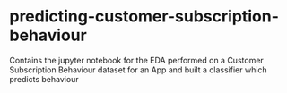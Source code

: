 # predicting-customer-subscription-behaviour
Contains the jupyter notebook for the EDA performed on a Customer Subscription Behaviour dataset for an App and built a classifier which predicts behaviour
